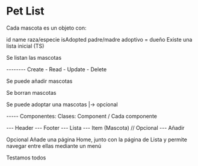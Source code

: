 # Pet List

Cada mascota es un objeto con:

id
name
raza/especie
isAdopted
padre/madre adoptivo = dueño
Existe una lista inicial (TS)

Se listan las mascotas

-------- Create - Read - Update - Delete

Se puede añadir mascotas

Se borran mascotas

Se puede adoptar una mascotas |-> opcional

----- Componentes: Clases: Component / Cada componente

--- Header --- Footer --- Lista --- Item (Mascota) // Opcional --- Añadir

Opcional
Añade una página Home, junto con la página de Lista y permite navegar entre ellas mediante un menú

Testamos todos
